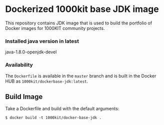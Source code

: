# Dockerized 1000kit base JDK image

This repository contains JDK image that is used to build the portfolio of Docker images for 1000KIT community projects.


### Installed java version in latest

 java-1.8.0-openjdk-devel


### Availability

The `Dockerfile` is available in the `master` branch and is built in the Docker HUB as `1000kit/dockerbase-jdk:latest`.

## Build Image

Take a Dockerfile and build with the default arguments:

~~~~
$ docker build -t 1000kit/docker-base-jdk .
~~~~
